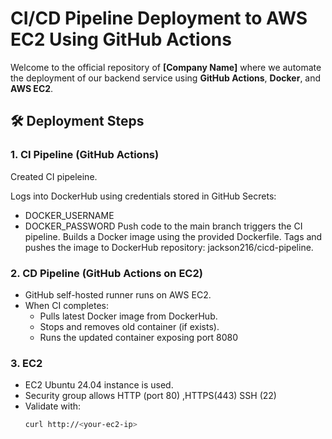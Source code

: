 # CI/CD Pipeline Deployment to AWS EC2 Using GitHub Actions
Welcome to the official repository of **[Company Name]** where we automate the deployment of our backend service using **GitHub Actions**, **Docker**, and **AWS EC2**.

## 🛠️ Deployment Steps

### 1. CI Pipeline (GitHub Actions)
Created CI pipeleine.


Logs into DockerHub using credentials stored in GitHub Secrets:
- DOCKER_USERNAME
- DOCKER_PASSWORD
Push code to the main branch triggers the CI pipeline.
Builds a Docker image using the provided Dockerfile.
Tags and pushes the image to DockerHub repository: jackson216/cicd-pipeline.

### 2. CD Pipeline (GitHub Actions on EC2)

- GitHub self-hosted runner runs on AWS EC2.
- When CI completes:
  - Pulls latest Docker image from DockerHub.
  - Stops and removes old container (if exists).
  - Runs the updated container exposing port 8080

### 3. EC2

- EC2 Ubuntu 24.04 instance is used.
- Security group allows HTTP (port 80) ,HTTPS(443) SSH (22)
- Validate with:
  ```bash
  curl http://<your-ec2-ip>
